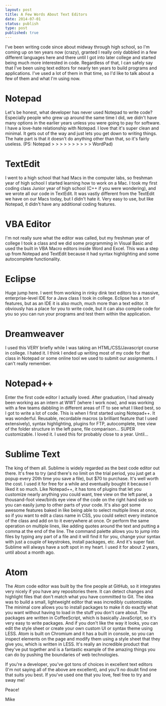 ```yaml
---
layout: post
title: A Few Words About Text Editors
date: 2014-07-01
status: publish
type: post
published: true
---
```

I've been writing code since about midway through high school, so I'm coming up on ten years now (crazy), granted I really only dabbled in a few different languages here and there until I got into later college and started being much more interested in code. Regardless of that, I can safely say that I've been using text editors for nearly ten years to build programs and applications. I've used a lot of them in that time, so I'd like to talk about a few of them and what I'm using now.

<h1>Notepad</h1>
Let's be honest, what developer has never used Notepad to write code? Especially people who grew up around the same time I did, we didn't have many options in the earlier years unless you were going to pay for software. I have a love-hate relationship with Notepad. I love that it's super clean and minimal. It gets out of the way and just lets you get down to writing things. The hate part is that it doesn't do anything other than that, so it's fairly useless. (PS: Notepad > > > > > > > > > > WordPad)

<h1>TextEdit</h1>
I went to a high school that had Macs in the computer labs, so freshman year of high school I started learning how to work on a Mac. I took my first coding class Junior year of high school (C++ if you were wondering), and we wrote all our code in TextEdit. It was vastly different from the TextEdit we have on our Macs today, but I didn't hate it. Very easy to use, but like Notepad, it didn't have any additional coding features.

<h1>VBA Editor</h1>
I'm not really sure what the editor was called, but my freshman year of college I took a class and we did some programming in Visual Basic and used the built in VBA Macro editors inside Word and Excel. This was a step up from Notepad and TextEdit because it had syntax highlighting and some autocomplete functionality.

<h1>Eclipse</h1>
Huge jump here. I went from working in rinky dink text editors to a massive, enterprise-level IDE for a Java class I took in college. Eclipse has a ton of features, but as an IDE it is also much, much more than a text editor. It obviously has a place for you to write code, but it can also compile code for you so you can run your programs and test them within the application.

<h1>Dreamweaver</h1>
I used this VERY briefly while I was taking an HTML/CSS/Javascript course in college. I hated it. I think I ended up writing most of my code for that class in Notepad or some online tool we used to submit our assignments. I can't really remember.

<h1>Notepad++</h1>
Enter the first code editor I actually loved. After graduation, I had already been working as an intern at WWT (where I work now), and was working with a few teams dabbling in different areas of IT to see what I liked best, so I got to write a lot of code. This is when I first started using Notepad++. It was wonderful. Reusable, recordable macros (a brilliant feature that I used extensively), syntax highlighting, plugins for FTP, autocomplete, tree view of the folder structure in the left pane, file comparison... SUPER customizable. I loved it. I used this for probably close to a year. Until...

<h1>Sublime Text</h1>
The king of them all. Sublime is widely regarded as the best code editor out there. It's free to try (and there's no limit on the trial period, you just get a popup every 20th time you save a file), but $70 to purchase. It's well worth the cost. I used it for free for a while and eventually bought it because I liked it so much. Like Notepad++, it has tons of plugins that let you customize nearly anything you could want, tree view on the left panel, a thousand-foot view/birds eye view of the code on the right hand side so you can easily jump to other parts of your code. It's also got some awesome features baked in like being able to select multiple lines at once, so if you want to edit a class name in CSS, you could select every instance of the class and add on to it everywhere at once. Or perform the same operation on multiple lines, like adding quotes around the text and putting a comma at the end of the line. The command palette allows you to jump into files by typing any part of a file and it will find it for you, change your syntax with just a couple of keystrokes, install packages, etc. And it's super fast. Sublime will always have a soft spot in my heart. I used it for about 2 years, until about a month ago.

<h1>Atom</h1>
The Atom code editor was built by the fine people at GitHub, so it integrates very nicely if you have any repositories there. It can detect changes and highlight files that don't match what you have committed to Git. The idea was to build a small, lightweight editor that was incredibly customizable. The minimal core allows you to install packages to make it do exactly what you want without having to load in the stuff you don't care about. The packages are written in CoffeeScript, which is basically JavaScript, so it's very easy to write packages. And if you don't like the way it looks, you can edit the style sheet or create your own custom UI or syntax theme using LESS. Atom is built on Chromium and it has a built in console, so you can inspect elements on the page and modify them using a style sheet that they give you, which is written in LESS. It's really an incredible product that they've put together and is a fantastic example of the amazing things you can do by pushing the boundaries of web technologies.


If you're a developer, you've got tons of choices in excellent text editors (I'm not saying all of the above are excellent), and you'll no doubt find one that suits you best. If you've used one that you love, feel free to try and sway me!

Peace!

Mike
